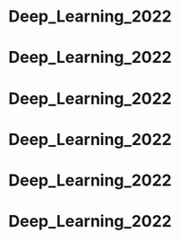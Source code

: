 # Deep_Learning_2022
# Deep_Learning_2022
# Deep_Learning_2022
# Deep_Learning_2022
# Deep_Learning_2022
# Deep_Learning_2022
